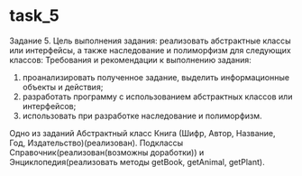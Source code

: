 # task_5
Задание 5. 
Цель выполнения задания: реализовать абстрактные классы или интерфейсы, а также наследование и полиморфизм для следующих классов: 
Требования и рекомендации к выполнению задания: 
1. проанализировать полученное задание, выделить информационные объекты и действия; 
2. разработать программу с использованием абстрактных классов или интерфейсов; 
3. использовать при разработке наследование и полиморфизм. 

Одно из заданий 
Абстрактный класс Книга (Шифр, Автор, Название, Год, Издательство)(реализован). Подклассы Справочник(реализован(возможны доработки)) и 
Энциклопедия(реализовать методы getBook, getAnimal, getPlant). 


